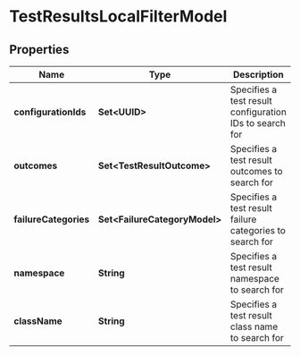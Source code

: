 

# TestResultsLocalFilterModel


## Properties

| Name | Type | Description | Notes |
|------------ | ------------- | ------------- | -------------|
|**configurationIds** | **Set&lt;UUID&gt;** | Specifies a test result configuration IDs to search for |  [optional] |
|**outcomes** | **Set&lt;TestResultOutcome&gt;** | Specifies a test result outcomes to search for |  [optional] |
|**failureCategories** | **Set&lt;FailureCategoryModel&gt;** | Specifies a test result failure categories to search for |  [optional] |
|**namespace** | **String** | Specifies a test result namespace to search for |  [optional] |
|**className** | **String** | Specifies a test result class name to search for |  [optional] |



